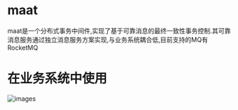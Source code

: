 # maat
maat是一个分布式事务中间件,实现了基于可靠消息的最终一致性事务控制.其可靠消息服务通过独立消息服务方案实现,与业务系统耦合低,目前支持的MQ有RocketMQ

# 在业务系统中使用

![images](http://clsaa-distributed-transaction-img-bed-1252032169.cossh.myqcloud.com/2018-09-14-petstore%E6%95%B4%E4%BD%93%E6%9E%B6%E6%9E%84%E5%9B%BE.png)
